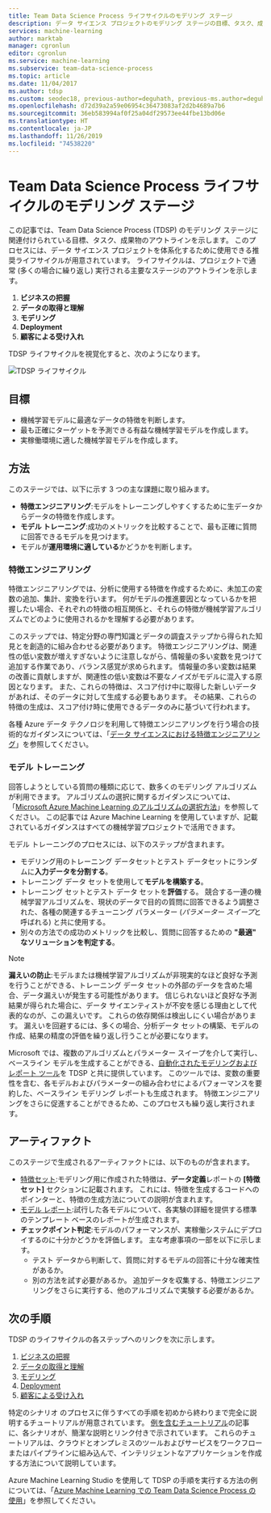 ```yaml
---
title: Team Data Science Process ライフサイクルのモデリング ステージ
description: データ サイエンス プロジェクトのモデリング ステージの目標、タスク、成果物
services: machine-learning
author: marktab
manager: cgronlun
editor: cgronlun
ms.service: machine-learning
ms.subservice: team-data-science-process
ms.topic: article
ms.date: 11/04/2017
ms.author: tdsp
ms.custom: seodec18, previous-author=deguhath, previous-ms.author=deguhath
ms.openlocfilehash: d72d39a2a59e06954c36473083af2d2b4689a7b6
ms.sourcegitcommit: 36eb583994af0f25a04df29573ee44fbe13bd06e
ms.translationtype: HT
ms.contentlocale: ja-JP
ms.lasthandoff: 11/26/2019
ms.locfileid: "74538220"
---
```

# <a name="modeling-stage-of-the-team-data-science-process-lifecycle"></a>Team Data Science Process ライフサイクルのモデリング ステージ

この記事では、Team Data Science Process (TDSP) のモデリング ステージに関連付けられている目標、タスク、成果物のアウトラインを示します。 このプロセスには、データ サイエンス プロジェクトを体系化するために使用できる推奨ライフサイクルが用意されています。 ライフサイクルは、プロジェクトで通常 (多くの場合に繰り返し) 実行される主要なステージのアウトラインを示します。

   1. **ビジネスの把握**
   2. **データの取得と理解**
   3. **モデリング**
   4. **Deployment**
   5. **顧客による受け入れ**

TDSP ライフサイクルを視覚化すると、次のようになります。

![TDSP ライフサイクル](./media/lifecycle/tdsp-lifecycle2.png) 


## <a name="goals"></a>目標
* 機械学習モデルに最適なデータの特徴を判断します。
* 最も正確にターゲットを予測できる有益な機械学習モデルを作成します。
* 実稼働環境に適した機械学習モデルを作成します。

## <a name="how-to-do-it"></a>方法
このステージでは、以下に示す 3 つの主な課題に取り組みます。

  * **特徴エンジニアリング**:モデルをトレーニングしやすくするために生データからデータの特徴を作成します。
  * **モデル トレーニング**:成功のメトリックを比較することで、最も正確に質問に回答できるモデルを見つけます。
  * モデルが**運用環境に適している**かどうかを判断します。

### <a name="feature-engineering"></a>特徴エンジニアリング
特徴エンジニアリングでは、分析に使用する特徴を作成するために、未加工の変数の追加、集計、変換を行います。 何がモデルの推進要因となっているかを把握したい場合、それぞれの特徴の相互関係と、それらの特徴が機械学習アルゴリズムでどのように使用されるかを理解する必要があります。 

このステップでは、特定分野の専門知識とデータの調査ステップから得られた知見とを創造的に組み合わせる必要があります。 特徴エンジニアリングは、関連性の低い変数が増えすぎないように注意しながら、情報量の多い変数を見つけて追加する作業であり、バランス感覚が求められます。 情報量の多い変数は結果の改善に貢献しますが、関連性の低い変数は不要なノイズがモデルに混入する原因となります。 また、これらの特徴は、スコア付け中に取得した新しいデータがあれば、そのデータに対して生成する必要もあります。 その結果、これらの特徴の生成は、スコア付け時に使用できるデータのみに基づいて行われます。 

各種 Azure データ テクノロジを利用して特徴エンジニアリングを行う場合の技術的なガイダンスについては、「[データ サイエンスにおける特徴エンジニアリング](create-features.md)」を参照してください。 

### <a name="model-training"></a>モデル トレーニング
回答しようとしている質問の種類に応じて、数多くのモデリング アルゴリズムが利用できます。 アルゴリズムの選択に関するガイダンスについては、「[Microsoft Azure Machine Learning のアルゴリズムの選択方法](../studio/algorithm-choice.md)」を参照してください。 この記事では Azure Machine Learning を使用していますが、記載されているガイダンスはすべての機械学習プロジェクトで活用できます。 

モデル トレーニングのプロセスには、以下のステップが含まれます。 

   * モデリング用のトレーニング データセットとテスト データセットにランダムに**入力データを分割する**。
   * トレーニング データ セットを使用して**モデルを構築する**。
   * トレーニング セットとテスト データ セットを**評価**する。 競合する一連の機械学習アルゴリズムを、現状のデータで目的の質問に回答できるよう調整された、各種の関連するチューニング パラメーター (*パラメーター スイープ*と呼ばれる) と共に使用する。
   * 別々の方法での成功のメトリックを比較し、質問に回答するための **"最適" なソリューションを判定する**。

> [!NOTE]
> **漏えいの防止**:モデルまたは機械学習アルゴリズムが非現実的なほど良好な予測を行うことができる、トレーニング データ セットの外部のデータを含めた場合、データ漏えいが発生する可能性があります。 信じられないほど良好な予測結果が得られた場合に、データ サイエンティストが不安を感じる理由として代表的なのが、この漏えいです。 これらの依存関係は検出しにくい場合があります。 漏えいを回避するには、多くの場合、分析データ セットの構築、モデルの作成、結果の精度の評価を繰り返し行うことが必要になります。 
> 
> 

Microsoft では、複数のアルゴリズムとパラメーター スイープを介して実行し、ベースライン モデルを生成することができる、[自動化されたモデリングおよびレポート ツール](https://github.com/Azure/Azure-TDSP-Utilities/blob/master/DataScienceUtilities/Modeling)を TDSP と共に提供しています。 このツールでは、変数の重要性を含む、各モデルおよびパラメーターの組み合わせによるパフォーマンスを要約した、ベースライン モデリング レポートも生成されます。 特徴エンジニアリングをさらに促進することができるため、このプロセスも繰り返し実行されます。 

## <a name="artifacts"></a>アーティファクト
このステージで生成されるアーティファクトには、以下のものが含まれます。

   * [特徴セット](https://github.com/Azure/Azure-TDSP-ProjectTemplate/blob/master/Docs/Data_Report/Data%20Defintion.md):モデリング用に作成された特徴は、**データ定義**レポートの **[特徴セット]** セクションに記載されます。 これには、特徴を生成するコードへのポインターと、特徴の生成方法についての説明が含まれます。
   * [モデル レポート](https://github.com/Azure/Azure-TDSP-ProjectTemplate/blob/master/Docs/Model/Model%201/Model%20Report.md):試行した各モデルについて、各実験の詳細を提供する標準のテンプレート ベースのレポートが生成されます。
   * **チェックポイント判定**:モデルのパフォーマンスが、実稼働システムにデプロイするのに十分かどうかを評価します。 主な考慮事項の一部を以下に示します。
     * テスト データから判断して、質問に対するモデルの回答に十分な確実性があるか。 
     * 別の方法を試す必要があるか。 追加データを収集する、特徴エンジニアリングをさらに実行する、他のアルゴリズムで実験する必要があるか。

## <a name="next-steps"></a>次の手順

TDSP のライフサイクルの各ステップへのリンクを次に示します。

   1. [ビジネスの把握](lifecycle-business-understanding.md)
   2. [データの取得と理解](lifecycle-data.md)
   3. [モデリング](lifecycle-modeling.md)
   4. [Deployment](lifecycle-deployment.md)
   5. [顧客による受け入れ](lifecycle-acceptance.md)

特定のシナリオ のプロセスに伴うすべての手順を初めから終わりまで完全に説明するチュートリアルが用意されています。 [例を含むチュートリアル](walkthroughs.md)の記事に、各シナリオが、簡潔な説明とリンク付きで示されています。 これらのチュートリアルは、クラウドとオンプレミスのツールおよびサービスをワークフローまたはパイプラインに組み込んで、インテリジェントなアプリケーションを作成する方法について説明しています。 

Azure Machine Learning Studio を使用して TDSP の手順を実行する方法の例については、「[Azure Machine Learning での Team Data Science Process の使用](https://docs.microsoft.com/azure/machine-learning/team-data-science-process/)」を参照してください。 
